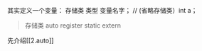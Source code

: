 其实定义一个变量：
	存储类     类型     变量名字；  //  (省略存储类）int a；

>存储类 
>	auto register    static    extern


先介绍[[2.auto]]

